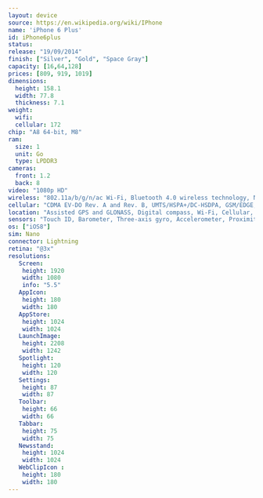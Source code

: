 ```yaml
---
layout: device
source: https://en.wikipedia.org/wiki/IPhone
name: 'iPhone 6 Plus'
id: iPhone6plus
status: 
release: "19/09/2014"
finish: ["Silver", "Gold", "Space Gray"]
capacity: [16,64,128]
prices: [809, 919, 1019]
dimensions:
  height: 158.1
  width: 77.8
  thickness: 7.1
weight:
  wifi:
  cellular: 172
chip: "A8 64-bit, M8"
ram:
  size: 1
  unit: Go
  type: LPDDR3
cameras:
  front: 1.2
  back: 8
video: "1080p HD"
wireless: "802.11a/b/g/n/ac Wi‑Fi, Bluetooth 4.0 wireless technology, NFC"
cellular: "CDMA EV-DO Rev. A and Rev. B, UMTS/HSPA+/DC-HSDPA, GSM/EDGE, LTE"
location: "Assisted GPS and GLONASS, Digital compass, Wi‑Fi, Cellular, iBeacon microlocation"
sensors: "Touch ID, Barometer, Three-axis gyro, Accelerometer, Proximity sensor, Ambient light sensor"
os: ["iOS8"]
sim: Nano
connector: Lightning
retina: "@3x"
resolutions:
   Screen:
    height: 1920
    width: 1080
    info: "5.5"
   AppIcon:
    height: 180
    width: 180
   AppStore:
    height: 1024
    width: 1024
   LaunchImage:
    height: 2208
    width: 1242
   Spotlight:
    height: 120
    width: 120
   Settings:
    height: 87
    width: 87
   Toolbar:
    height: 66
    width: 66
   Tabbar:
    height: 75
    width: 75
   Newsstand:
    height: 1024
    width: 1024
   WebClipIcon :
    height: 180
    width: 180
---
```

